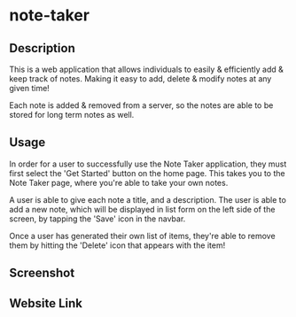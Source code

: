 # note-taker

## Description

This is a web application that allows individuals to easily & efficiently add & keep track of notes. Making it easy to add, delete & modify notes at any given time!

Each note is added & removed from a server, so the notes are able to be stored for long term notes as well.

## Usage

In order for a user to successfully use the Note Taker application, they must first select the 'Get Started' button on the home page. This takes you to the Note Taker page, where you're able to take your own notes.

A user is able to give each note a title, and a description. The user is able to add a new note, which will be displayed in list form on the left side of the screen, by tapping the 'Save' icon in the navbar.

Once a user has generated their own list of items, they're able to remove them by hitting the 'Delete' icon that appears with the item!

## Screenshot

## Website Link